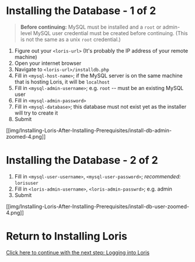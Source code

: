 # Installing the Database - 1 of 2

> **Before continuing:** MySQL must be installed and a `root` or admin-level MySQL user credential must be created before continuing. (This is not the same as a unix `root` credential.) 

1. Figure out your `<loris-url>` (It's probably the IP address of your remote machine)
1. Open your internet browser
1. Navigate to `<loris-url>/installdb.php`
1. Fill in `<mysql-host-name>`; if the MySQL server is on the same machine that is hosting Loris, it will be `localhost`
1. Fill in `<mysql-admin-username>`; e.g. `root` -- must be an existing MySQL user
1. Fill in `<mysql-admin-password>`
1. Fill in `<mysql-database>`; this database must not exist yet as the installer will try to create it
1. Submit

[[img/Installing-Loris-After-Installing-Prerequisites/install-db-admin-zoomed-4.png]]

# Installing the Database - 2 of 2

1. Fill in `<mysql-user-username>`, `<mysql-user-password>`; _recommended:_ `lorisuser`
1. Fill in `<loris-admin-username>`, `<loris-admin-passwrd>`; e.g. admin
1. Submit

[[img/Installing-Loris-After-Installing-Prerequisites/install-db-user-zoomed-4.png]]

# Return to Installing Loris
[Click here to continue with the next step: Logging into Loris](https://github.com/aces/Loris/wiki/Installing-Loris#logging-in-to-the-loris-admin-panel)
